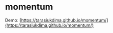 # momentum

Demo:
[https://tarasiukdima.github.io/momentum/](https://tarasiukdima.github.io/momentum/)